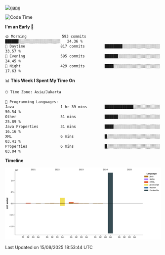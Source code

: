 <!-- [<img src='https://dev.karakun.com/assets/posts/2018-09-16-jc-java-article/3duke_suspects.jpg' alt='java'>](https://github.com/yeahbutstill) -->
[<img src='https://asset-2.tstatic.net/tribunnewswiki/foto/bank/images/Mozart.jpg' alt='gang'>](https://github.com/yeahbutstill)

<!--START_SECTION:waka-->
![Code Time](http://img.shields.io/badge/Code%20Time-3%2C518%20hrs%2016%20mins-blue)

**I'm an Early 🐤** 

```text
🌞 Morning                593 commits         ██████░░░░░░░░░░░░░░░░░░░   24.36 % 
🌆 Daytime                817 commits         ████████░░░░░░░░░░░░░░░░░   33.57 % 
🌃 Evening                595 commits         ██████░░░░░░░░░░░░░░░░░░░   24.45 % 
🌙 Night                  429 commits         ████░░░░░░░░░░░░░░░░░░░░░   17.63 % 
```


📊 **This Week I Spent My Time On** 

```text
🕑︎ Time Zone: Asia/Jakarta

💬 Programming Languages: 
Java                     1 hr 39 mins        █████████████░░░░░░░░░░░░   50.54 % 
Other                    51 mins             ██████░░░░░░░░░░░░░░░░░░░   25.89 % 
Java Properties          31 mins             ████░░░░░░░░░░░░░░░░░░░░░   16.16 % 
XML                      6 mins              █░░░░░░░░░░░░░░░░░░░░░░░░   03.41 % 
Properties               6 mins              █░░░░░░░░░░░░░░░░░░░░░░░░   03.04 % 
```

**Timeline**

![Lines of Code chart](https://raw.githubusercontent.com/yeahbutstill/yeahbutstill/main/assets/bar_graph.png)


 Last Updated on 15/08/2025 18:53:44 UTC
<!--END_SECTION:waka-->
